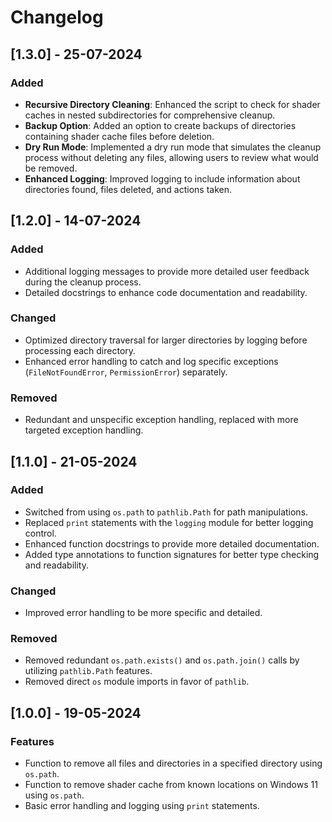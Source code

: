 # Changelog

## [1.3.0] - 25-07-2024

### Added
- **Recursive Directory Cleaning**: Enhanced the script to check for shader caches in nested subdirectories for comprehensive cleanup.
- **Backup Option**: Added an option to create backups of directories containing shader cache files before deletion.
- **Dry Run Mode**: Implemented a dry run mode that simulates the cleanup process without deleting any files, allowing users to review what would be removed.
- **Enhanced Logging**: Improved logging to include information about directories found, files deleted, and actions taken.

## [1.2.0] - 14-07-2024

### Added
- Additional logging messages to provide more detailed user feedback during the cleanup process.
- Detailed docstrings to enhance code documentation and readability.

### Changed
- Optimized directory traversal for larger directories by logging before processing each directory.
- Enhanced error handling to catch and log specific exceptions (`FileNotFoundError`, `PermissionError`) separately.

### Removed
- Redundant and unspecific exception handling, replaced with more targeted exception handling.

## [1.1.0] - 21-05-2024

### Added
- Switched from using `os.path` to `pathlib.Path` for path manipulations.
- Replaced `print` statements with the `logging` module for better logging control.
- Enhanced function docstrings to provide more detailed documentation.
- Added type annotations to function signatures for better type checking and readability.

### Changed
- Improved error handling to be more specific and detailed.

### Removed
- Removed redundant `os.path.exists()` and `os.path.join()` calls by utilizing `pathlib.Path` features.
- Removed direct `os` module imports in favor of `pathlib`.

## [1.0.0] - 19-05-2024

### Features
- Function to remove all files and directories in a specified directory using `os.path`.
- Function to remove shader cache from known locations on Windows 11 using `os.path`.
- Basic error handling and logging using `print` statements.